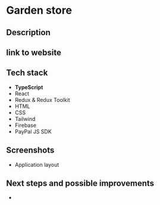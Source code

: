 # Garden store

## Description


## link to website

## Tech stack
- **TypeScript**
- React
- Redux & Redux Toolkit 
- HTML
- CSS 
- Tailwind
- Firebase
- PayPal JS SDK

## Screenshots

- Application layout



## Next steps and possible improvements 
-
